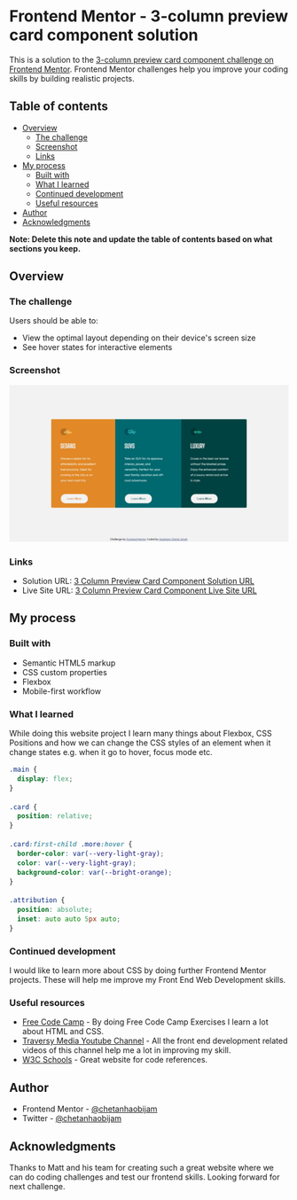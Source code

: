 # Frontend Mentor - 3-column preview card component solution

This is a solution to the [3-column preview card component challenge on Frontend Mentor](https://www.frontendmentor.io/challenges/3column-preview-card-component-pH92eAR2-). Frontend Mentor challenges help you improve your coding skills by building realistic projects. 

## Table of contents

- [Overview](#overview)
  - [The challenge](#the-challenge)
  - [Screenshot](#screenshot)
  - [Links](#links)
- [My process](#my-process)
  - [Built with](#built-with)
  - [What I learned](#what-i-learned)
  - [Continued development](#continued-development)
  - [Useful resources](#useful-resources)
- [Author](#author)
- [Acknowledgments](#acknowledgments)

**Note: Delete this note and update the table of contents based on what sections you keep.**

## Overview

### The challenge

Users should be able to:

- View the optimal layout depending on their device's screen size
- See hover states for interactive elements

### Screenshot

![Web Page Screenshot](./screenshot.jpg)

### Links

- Solution URL: [3 Column Preview Card Component Solution URL](https://github.com/chetanhaobijam/3_Column_Preview_Card_Component)
- Live Site URL: [3 Column Preview Card Component Live Site URL](https://chetanhaobijam.github.io/3_Column_Preview_Card_Component/)

## My process

### Built with

- Semantic HTML5 markup
- CSS custom properties
- Flexbox
- Mobile-first workflow

### What I learned

While doing this website project I learn many things about Flexbox, CSS Positions and how we can change the CSS styles of an element when it change states e.g. when it go to hover, focus mode etc.


```css
.main {
  display: flex;
}

.card {
  position: relative;
}

.card:first-child .more:hover {
  border-color: var(--very-light-gray);
  color: var(--very-light-gray);
  background-color: var(--bright-orange);
}

.attribution { 
  position: absolute;
  inset: auto auto 5px auto;
}
```


### Continued development

I would like to learn more about CSS by doing further Frontend Mentor projects. These will help me improve my Front End Web Development skills.

### Useful resources

- [Free Code Camp](https://www.freecodecamp.org/learn) - By doing Free Code Camp Exercises I learn a lot about HTML and CSS.
- [Traversy Media Youtube Channel](https://www.youtube.com/channel/UC29ju8bIPH5as8OGnQzwJyA) - All the front end development related videos of this channel help me a lot in improving my skill.
- [W3C Schools](https://www.w3schools.com/) - Great website for code references.

## Author

- Frontend Mentor - [@chetanhaobijam](https://www.frontendmentor.io/profile/chetanhaobijam)
- Twitter - [@chetanhaobijam](https://www.twitter.com/chetanhaobijam)

## Acknowledgments

Thanks to Matt and his team for creating such a great website where we can do coding challenges and test our frontend skills. Looking forward for next challenge.
